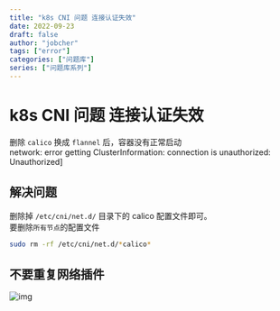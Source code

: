 ```yaml
---
title: "k8s CNI 问题 连接认证失效"
date: 2022-09-23
draft: false
author: "jobcher"
tags: ["error"]
categories: ["问题库"]
series: ["问题库系列"]
---
```


# k8s CNI 问题 连接认证失效

删除 `calico` 换成 `flannel` 后，容器没有正常启动  
network: error getting ClusterInformation: connection is unauthorized: Unauthorized]

## 解决问题

删除掉 `/etc/cni/net.d/` 目录下的 calico 配置文件即可。  
要删除`所有节点`的配置文件

```sh
sudo rm -rf /etc/cni/net.d/*calico*
```

## 不要重复网络插件

![img](https://pic.jitudisk.com/public/2022/09/22/a4d8cc49f1c84.jpg)
